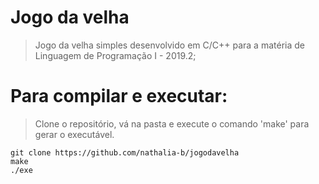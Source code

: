# Jogo da velha
> Jogo da velha simples desenvolvido em C/C++ para a matéria de Linguagem de Programação I - 2019.2; 

# Para compilar e executar:
> Clone o repositório, vá na pasta e execute o comando 'make' para gerar o executável. 
 
```
git clone https://github.com/nathalia-b/jogodavelha
make
./exe

```

